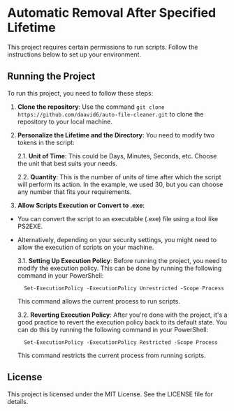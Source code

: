 # Automatic Removal After Specified Lifetime
This project requires certain permissions to run scripts. Follow the instructions below to set up your environment.

## Running the Project

To run this project, you need to follow these steps:

1. **Clone the repository**: Use the command `git clone https://github.com/daavid6/auto-file-cleaner.git` to clone the repository to your local machine.

2. **Personalize the Lifetime and the Directory**: You need to modify two tokens in the script:

    2.1. **Unit of Time**: This could be Days, Minutes, Seconds, etc. Choose the unit that best suits your needs.
    
    2.2. **Quantity**: This is the number of units of time after which the script will perform its action. In the example, we used 30, but you can choose any number that fits your requirements.

3. **Allow Scripts Execution or Convert to .exe**:
* You can convert the script to an executable (.exe) file using a tool like PS2EXE. 
* Alternatively, depending on your security settings, you might need to allow the execution of scripts on your machine.

    3.1. **Setting Up Execution Policy**: Before running the project, you need to modify the execution policy. This can be done by running the following command in your PowerShell:

        Set-ExecutionPolicy -ExecutionPolicy Unrestricted -Scope Process

    This command allows the current process to run scripts.

    3.2. **Reverting Execution Policy**: After you're done with the project, it's a good practice to revert the execution policy back to its default state. You can do this by running the following command in your PowerShell:

        Set-ExecutionPolicy -ExecutionPolicy Restricted -Scope Process

    This command restricts the current process from running scripts.

## License

This project is licensed under the MIT License. See the LICENSE file for details.

